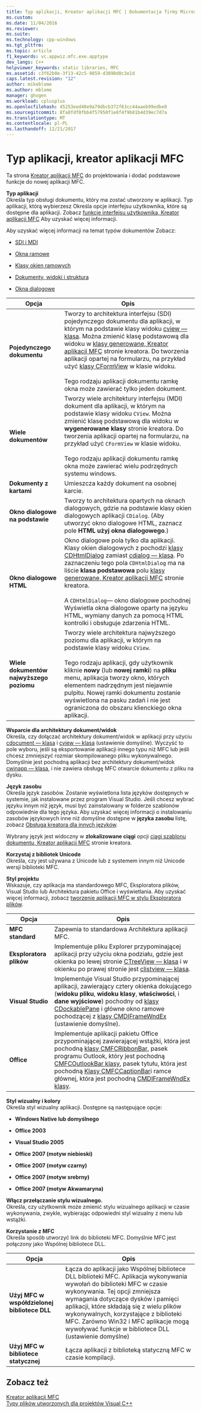 ```yaml
---
title: Typ aplikacji, Kreator aplikacji MFC | Dokumentacja firmy Microsoft
ms.custom: 
ms.date: 11/04/2016
ms.reviewer: 
ms.suite: 
ms.technology: cpp-windows
ms.tgt_pltfrm: 
ms.topic: article
f1_keywords: vc.appwiz.mfc.exe.apptype
dev_langs: C++
helpviewer_keywords: static libraries, MFC
ms.assetid: c3f62b0e-3f13-42c5-9859-d3890d0c3e1d
caps.latest.revision: "12"
author: mikeblome
ms.author: mblome
manager: ghogen
ms.workload: cplusplus
ms.openlocfilehash: 45253eed40e9a79dbcb372f63cc44aaeb99edbe0
ms.sourcegitcommit: 8fa8fdf0fbb4f57950f1e8f4f9b81b4d39ec7d7a
ms.translationtype: MT
ms.contentlocale: pl-PL
ms.lasthandoff: 12/21/2017
---
```

# <a name="application-type-mfc-application-wizard"></a>Typ aplikacji, kreator aplikacji MFC
Ta strona [Kreator aplikacji MFC](../../mfc/reference/mfc-application-wizard.md) do projektowania i dodać podstawowe funkcje do nowej aplikacji MFC.  
  
 **Typ aplikacji**  
 Określa typ obsługi dokumentu, który ma zostać utworzony w aplikacji. Typ aplikacji, którą wybierzesz Określa opcje interfejsu użytkownika, które są dostępne dla aplikacji. Zobacz [funkcje interfejsu użytkownika, Kreator aplikacji MFC](../../mfc/reference/user-interface-features-mfc-application-wizard.md) Aby uzyskać więcej informacji.  
  
 Aby uzyskać więcej informacji na temat typów dokumentów Zobacz:  
  
-   [SDI i MDI](../../mfc/sdi-and-mdi.md)  
  
-   [Okna ramowe](../../mfc/frame-windows.md)  
  
-   [Klasy okien ramowych](../../mfc/frame-window-classes.md)  
  
-   [Dokumenty, widoki i struktura](../../mfc/documents-views-and-the-framework.md)  
  
-   [Okna dialogowe](../../mfc/dialog-boxes.md)  
  
|Opcja|Opis|  
|------------|-----------------|  
|**Pojedynczego dokumentu**|Tworzy to architektura interfejsu (SDI) pojedynczego dokumentu dla aplikacji, w którym na podstawie klasy widoku [cview — klasa](../../mfc/reference/cview-class.md). Można zmienić klasę podstawową dla widoku w [klasy generowane, Kreator aplikacji MFC](../../mfc/reference/generated-classes-mfc-application-wizard.md) stronie kreatora. Do tworzenia aplikacji opartej na formularzu, na przykład użyć [klasy CFormView](../../mfc/reference/cformview-class.md) w klasie widoku.<br /><br /> Tego rodzaju aplikacji dokumentu ramkę okna może zawierać tylko jeden dokument.|  
|**Wiele dokumentów**|Tworzy wiele architektury interfejsu (MDI) dokument dla aplikacji, w którym na podstawie klasy widoku `CView`. Można zmienić klasę podstawową dla widoku w **wygenerowane klasy** stronie kreatora. Do tworzenia aplikacji opartej na formularzu, na przykład użyć `CFormView` w klasie widoku.<br /><br /> Tego rodzaju aplikacji dokumentu ramkę okna może zawierać wielu podrzędnych systemu windows.|  
|**Dokumenty z kartami**|Umieszcza każdy dokument na osobnej karcie.|  
|**Okno dialogowe na podstawie**|Tworzy to architektura opartych na oknach dialogowych, gdzie na podstawie klasy okien dialogowych aplikacji `CDialog`. (Aby utworzyć okno dialogowe HTML, zaznacz pole **HTML użyj okna dialogowego**.)|  
|**Okno dialogowe HTML**|Okno dialogowe pola tylko dla aplikacji. Klasy okien dialogowych z pochodzi [klasy CDHtmlDialog](../../mfc/reference/cdhtmldialog-class.md) zamiast [cdialog — klasa](../../mfc/reference/cdialog-class.md). Po zaznaczeniu tego pola `CDHtmlDialog` ma na liście **klasa podstawowa** polu [klasy generowane, Kreator aplikacji MFC](../../mfc/reference/generated-classes-mfc-application-wizard.md) stronie kreatora.<br /><br /> A `CDHtmlDialog`— okno dialogowe pochodnej Wyświetla okna dialogowe oparty na języku HTML, wymiany danych za pomocą HTML kontrolki i obsługuje zdarzenia HTML.|  
|**Wiele dokumentów najwyższego poziomu**|Tworzy wiele architektura najwyższego poziomu dla aplikacji, w którym na podstawie klasy widoku `CView`.<br /><br /> Tego rodzaju aplikacji, gdy użytkownik kliknie **nowy** (lub **nowej ramki**) na **pliku** menu, aplikacja tworzy okno, których elementem nadrzędnym jest niejawnie pulpitu. Nowej ramki dokumentu zostanie wyświetlona na pasku zadań i nie jest ograniczona do obszaru klienckiego okna aplikacji.|  
  
 **Wsparcie dla architektury dokument/widok**  
 Określa, czy dołączać architektury dokument/widok w aplikacji przy użyciu [cdocument — klasa](../../mfc/reference/cdocument-class.md) i [cview — klasa](../../mfc/reference/cview-class.md) (ustawienie domyślne). Wyczyść to pole wyboru, jeśli są eksportowanie aplikacji innego typu niż MFC lub jeśli chcesz zmniejszyć rozmiar skompilowanego pliku wykonywalnego. Domyślnie jest pochodną aplikacji bez architektury dokument/widok [cwinapp — klasa](../../mfc/reference/cwinapp-class.md), i nie zawiera obsługę MFC otwarcie dokumentu z pliku na dysku.  
  
 **Język zasobu**  
 Określa język zasobów. Zostanie wyświetlona lista języków dostępnych w systemie, jak instalowane przez program Visual Studio. Jeśli chcesz wybrać języku innym niż język, musi być zainstalowany w folderze szablonów odpowiednie dla tego języka. Aby uzyskać więcej informacji o instalowaniu zasobów językowych inne niż domyślne dostępne w **języka zasobu** listę, zobacz [Obsługa kreatora dla innych języków](../../ide/wizard-support-for-other-languages.md).  
  
 Wybrany język jest widoczny w **zlokalizowane ciągi** opcji [ciągi szablonu dokumentu, Kreator aplikacji MFC](../../mfc/reference/document-template-strings-mfc-application-wizard.md) stronie kreatora.  
  
 **Korzystaj z bibliotek Unicode**  
 Określa, czy jest używana z Unicode lub z systemem innym niż Unicode wersji biblioteki MFC.  
  
 **Styl projektu**  
 Wskazuje, czy aplikacja ma standardowego MFC, Eksploratora plików, Visual Studio lub Architektura pakietu Office i wyświetlania. Aby uzyskać więcej informacji, zobacz [tworzenie aplikacji MFC w stylu Eksploratora plików](../../mfc/reference/creating-a-file-explorer-style-mfc-application.md).  
  
|Opcja|Opis|  
|------------|-----------------|  
|**MFC standard**|Zapewnia to standardowa Architektura aplikacji MFC.|  
|**Eksploratora plików**|Implementuje pliku Explorer przypominającej aplikacji przy użyciu okna podziału, gdzie jest okienka po lewej stronie [CTreeView — klasa](../../mfc/reference/ctreeview-class.md) i w okienku po prawej stronie jest [clistview — klasa](../../mfc/reference/clistview-class.md).|  
|**Visual Studio**|Implementuje Visual Studio przypominającej aplikacji, zawierający cztery okienka dokującego (**widoku pliku**, **widoku klasy**, **właściwości**, i **dane wyjściowe**) pochodny od [klasy CDockablePane](../../mfc/reference/cdockablepane-class.md) i główne okno ramowe pochodzącej z [klasy CMDIFrameWndEx](../../mfc/reference/cmdiframewndex-class.md) (ustawienie domyślne).|  
|**Office**|Implementuje aplikacji pakietu Office przypominającej zawierającej wstążki, która jest pochodną [klasy CMFCRibbonBar](../../mfc/reference/cmfcribbonbar-class.md), pasek programu Outlook, który jest pochodną [CMFCOutlookBar klasy](../../mfc/reference/cmfcoutlookbar-class.md), pasek tytułu, która jest pochodną [Klasy CMFCCaptionBar](../../mfc/reference/cmfccaptionbar-class.md)i ramce głównej, która jest pochodną [CMDIFrameWndEx klasy](../../mfc/reference/cmdiframewndex-class.md).|  
  
 **Styl wizualny i kolory**  
 Określa styl wizualny aplikacji. Dostępne są następujące opcje:  
  
-   **Windows Native lub domyślnego**  
  
-   **Office 2003**  
  
-   **Visual Studio 2005**  
  
-   **Office 2007 (motyw niebieski)**  
  
-   **Office 2007 (motyw czarny)**  
  
-   **Office 2007 (motyw srebrny)**  
  
-   **Office 2007 (motyw Akwamaryna)**  
  
 **Włącz przełączanie stylu wizualnego.**  
 Określa, czy użytkownik może zmienić stylu wizualnego aplikacji w czasie wykonywania, zwykle, wybierając odpowiedni styl wizualny z menu lub wstążki.  
  
 **Korzystanie z MFC**  
 Określa sposób utworzyć link do biblioteki MFC. Domyślnie MFC jest połączony jako Wspólnej bibliotece DLL.  
  
|Opcja|Opis|  
|------------|-----------------|  
|**Użyj MFC w współdzielonej bibliotece DLL**|Łącza do aplikacji jako Wspólnej bibliotece DLL biblioteki MFC. Aplikacja wykonywania wywołań do biblioteki MFC w czasie wykonywania. Tej opcji zmniejsza wymagania dotyczące dysków i pamięci aplikacji, które składają się z wielu plików wykonywalnych, korzystające z biblioteki MFC. Zarówno Win32 i MFC aplikacje mogą wywoływać funkcje w bibliotece DLL (ustawienie domyślne)|  
|**Użyj MFC w bibliotece statycznej**|Łącza aplikacji z biblioteką statyczną MFC w czasie kompilacji.|  
  
## <a name="see-also"></a>Zobacz też  
 [Kreator aplikacji MFC](../../mfc/reference/mfc-application-wizard.md)   
 [Typy plików utworzonych dla projektów Visual C++](../../ide/file-types-created-for-visual-cpp-projects.md)

